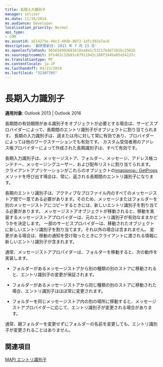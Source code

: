 ```yaml
---
title: 長期入力識別子
manager: soliver
ms.date: 11/16/2014
ms.audience: Developer
localization_priority: Normal
api_type:
- COM
ms.assetid: a514275e-40c2-48db-8072-1dfc392a7ac6
description: '最終更新日: 2011 年 7 月 23 日'
ms.openlocfilehash: b65656992681618aa8a1c53217bdd7101bc2502b
ms.sourcegitcommit: 8fe462c32b91c87911942c188f3445e85a54137c
ms.translationtype: MT
ms.contentlocale: ja-JP
ms.lasthandoff: 04/23/2019
ms.locfileid: "32307785"
---
```

# <a name="long-term-entry-identifiers"></a>長期入力識別子

  
  
**適用対象**: Outlook 2013 | Outlook 2016 
  
長期間の有効期限がある識別子をオブジェクトが必要とする場合は、サービスプロバイダーによって、長期間のエントリ識別子がオブジェクトに割り当てられます。 長期の入力識別子は、週または月に対して常に有効であり、プロバイダーによっては他のワークステーションでも有効です。 カスタム受信者用のアドレス帳プロバイダーによって作成された長期識別子は、すべて有効です。 
  
長期入力識別子は、メッセージストア、フォルダー、メッセージ、アドレス帳コンテナー、メッセージングユーザー、および配布リストに割り当てられます。 クライアントアプリケーションがこれらのオブジェクトの[imapiprop:: GetProps](imapiprop-getprops.md)メソッドを呼び出す場合は、常に、返される長期間のエントリ識別子になります。 
  
長期のエントリ識別子は、アクティブなプロファイル内のすべてのメッセージストア間で一意である必要があります。そのため、メッセージまたはフォルダーを別のメッセージストアにコピーするときには、新しいエントリ識別子を割り当てる必要があります。 メッセージストアオブジェクトが移動されると、移動を実装するメッセージストアプロバイダーは、元のエントリ識別子が有効なままかどうかを決定します。 一部のサービスプロバイダーは、移動されたオブジェクトに新しいエントリ識別子を割り当てます。それ以外の場合は含まれません。 変更がある場合は、移動の通知を受け取ったときにクライアントに渡される情報に新しいエントリ識別子が含まれます。 
  
通常、メッセージストアプロバイダーは、フォルダーを移動すると、次の動作を実装します。
  
- フォルダーがあるメッセージストアから別の種類の別のストアに移動されると、エントリ識別子の変更が保証されます。
    
- フォルダーがあるメッセージストアから同じ種類の別のストアに移動された場合、エントリ識別子はほぼ常に変更されます。
    
- フォルダーを同じメッセージストア内の別の場所に移動すると、メッセージストアプロバイダーに応じて、エントリ識別子が変更される場合があります。
    
通常、親フォルダーを変更せずにフォルダーの名前を変更しても、エントリ識別子が変更されることはありません。 
  
## <a name="see-also"></a>関連項目



[MAPI エントリ識別子](mapi-entry-identifiers.md)

